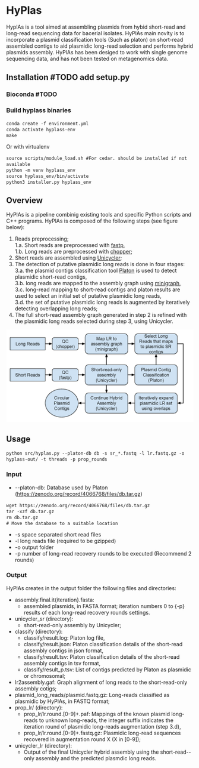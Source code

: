 
# HyPlas
HyplAs is a tool aimed at assembling plasmids from hybid short-read and long-read sequencing data for bacerial isolates.
HyPlAs main novlty is to incorporate a plasmid classification tools (Such as platon) on short-read assembled contigs to aid plasmidic long-read selection and performs hybrid plasmids assembly.
HyPlAs has been desiged to work with single genome sequencing data, and has not been tested on metagenomics data.  

## Installation #TODO add setup.py

### Bioconda #TODO
### Build hyplass binaries
```
conda create -f environment.yml
conda activate hyplass-env
make
```

Or with virtualenv 
```
source scripts/module_load.sh #For cedar. should be installed if not available
python -m venv hyplass_env
source hyplass_env/bin/activate
python3 installer.py hyplass_env
```

## Overview

HyPlAs  is a pipeline combinig existing tools and specific Python scripts and C++ programs. HyPlAs is composed of
the following steps (see figure below): 
1. Reads preprocessing;  
	1.a. Short reads are preprocessed with <a href="https://github.com/OpenGene/fastp">fastp</a>,  
    	1.b. Long reads are preprocessed with <a href="https://github.com/wdecoster/chopper">chopper</a>;  
3. Short reads are assembled using <a href="https://github.com/rrwick/Unicycler">Unicycler</a>;
4. The detection of putative plasmidic long reads is done in four stages:  
	3.a. the plasmid contigs classification tool <a href="https://github.com/oschwengers/platon">Platon</a> is used to detect plasmidic short-read contigs,  
	3.b. long reads are mapped to the assembly graph using <a href="https://github.com/lh3/minigraph">minigraph</a>,  
   	3.c. long-read mapping to short-read contigs and platon results are used to select an initial set of putative plasmidic long reads,  
   	3.d. the set of putative plasmidic long reads is augmented by iteratively detecting overlapping long reads;  
5. The full short-read assembly graph generated in step 2 is refined with the plasmidic long reads selected during step 3, using Unicycler.

![HyPlAs](resources/HyPlAs_pipeline.png?raw=true)

## Usage
```bu
python src/hyplas.py --platon-db db -s sr_*.fastq -l lr.fastq.gz -o hyplass-out/ -t threads -p prop_rounds      
```
### Input
 - --platon-db: Database used by Platon (<a href="https://zenodo.org/record/4066768/files/db.tar.gz">https://zenodo.org/record/4066768/files/db.tar.gz</a>)
 ```
wget https://zenodo.org/record/4066768/files/db.tar.gz
tar -xzf db.tar.gz
rm db.tar.gz
# Move the database to a suitable location
```
- -s space separated short read files
- -l long reads file (required to be gzipped)
- -o output folder
- -p number of long-read recovery rounds to be executed (Recommend 2 rounds)

### Output
HyPlAs creates in the output folder the following files and directories:  
- assembly.final.it{iteration}.fasta:   
	- assembled plasmids, in FASTA format; iteration numbers 0 to {-p} results of each long-read recovery rounds settings.
- unicycler_sr (directory):  
	- short-read-only assembly by Unicycler;  
- classify (directory):  
	- classify/result.log: Platon log file,  
	- classify/result.json: Platon classification details of the short-read assembly contigs in json format,  
	- classify/result.tsv: Platon classification details of the short-read assembly contigs in tsv format,  
	- classify/result_p.tsv: List of contigs predicted by Platon as plasmidic or chromosomal;  
- lr2assembly.gaf: Graph alignment of long reads to the short-read-only assembly cotigs;  
- plasmid_long_reads/plasmid.fastq.gz: Long-reads classified as plasmidic by HyPlAs, in FASTQ format;  
- prop_lr/ (directory):
	- prop_lr/lr.round.[0-9]+.paf: Mappings of the known plasmid long-reads to unknown long-reads, the integer suffix indicates the iteration round of plasmidic long-reads augmentation (step 3.d),  
	- prop_lr/lr.round.[0-9]+.fastq.gz: Plasmidic long-read sequences recovered in augmentation round X (X in [0-9]);  
- unicycler_lr (directory):  
	- Output of the final Unicycler hybrid assembly using the short-read--only assembly and the predicted plasmdic long reads.  
